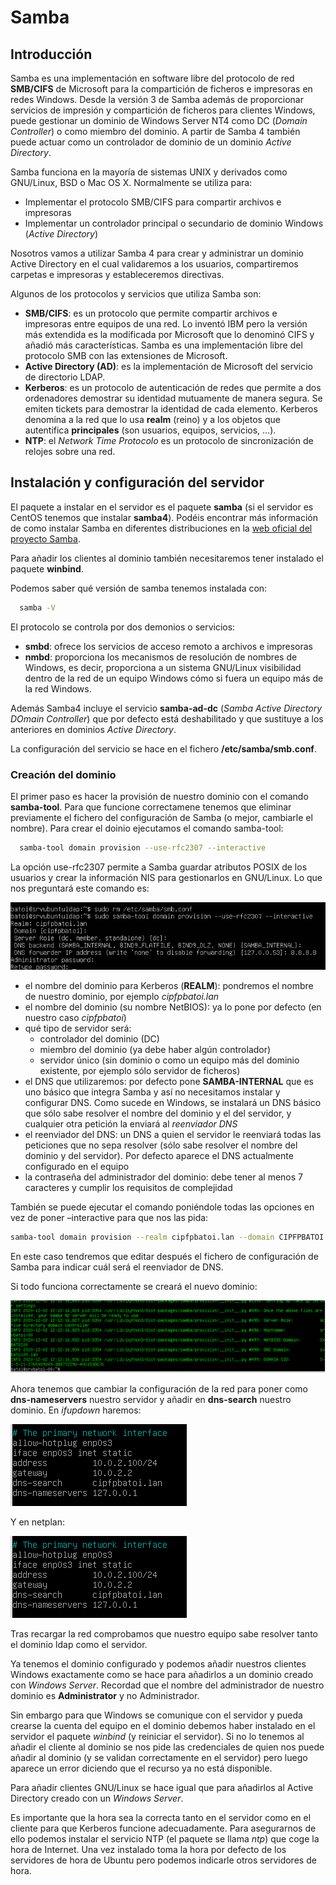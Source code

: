 # Samba

## Introducción
Samba es una implementación en software libre del protocolo de red **SMB/CIFS** de Microsoft para la compartición de ficheros e impresoras en redes Windows. Desde la versión 3 de Samba además de proporcionar servicios de impresión y compartición de ficheros para clientes Windows, puede gestionar un dominio de Windows Server NT4 como DC (_Domain Controller_) o como miembro del dominio. A partir de Samba 4 también puede actuar como un controlador de dominio de un dominio _Active Directory_.

Samba funciona en la mayoría de sistemas UNIX y derivados como GNU/Linux, BSD o Mac OS X. Normalmente se utiliza para:
- Implementar el protocolo SMB/CIFS para compartir archivos e impresoras
- Implementar un controlador principal o secundario de dominio Windows (_Active Directory_)

Nosotros vamos a utilizar Samba 4 para crear y administrar un dominio Active Directory en el cual validaremos a los usuarios, compartiremos carpetas e impresoras y estableceremos directivas.

Algunos de los protocolos y servicios que utiliza Samba son:
- **SMB/CIFS**: es un protocolo que permite compartir archivos e impresoras entre equipos de una red. Lo inventó IBM pero la versión más extendida es la modificada por Microsoft que lo denominó CIFS y añadió más características. Samba es una implementación libre del protocolo SMB con las extensiones de Microsoft.
- **Active Directory (AD)**: es la implementación de Microsoft del servicio de directorio LDAP.
- **Kerberos**: es un protocolo de autenticación de redes que permite a dos ordenadores demostrar su identidad mutuamente de manera segura. Se emiten tickets para demostrar la identidad de cada elemento. Kerberos denomina a la red que lo usa **realm** (reino) y a los objetos que autentifica **principales** (son usuarios, equipos, servicios, …).
- **NTP**: el _Network Time Protocolo_ es un protocolo de sincronización de relojes sobre una red.

## Instalación y configuración del servidor
El paquete a instalar en el servidor es el paquete **samba** (si el servidor es CentOS tenemos que instalar **samba4**). Podéis encontrar más información de como instalar Samba en diferentes distribuciones en la [web oficial del proyecto Samba](https://wiki.samba.org/index.php/binary_distribution_packages).

Para añadir los clientes al dominio también necesitaremos tener instalado el paquete **winbind**.

Podemos saber qué versión de samba tenemos instalada con:
```bash
  samba -V
```

El protocolo se controla por dos demonios o servicios:
- **smbd**: ofrece los servicios de acceso remoto a archivos e impresoras
- **nmbd**: proporciona los mecanismos de resolución de nombres de Windows, es decir, proporciona a un sistema GNU/Linux visibilidad dentro de la red de un equipo Windows cómo si fuera un equipo más de la red Windows.

Además Samba4 incluye el servicio **samba-ad-dc** (_Samba Active Directory DOmain Controller_) que por defecto está deshabilitado y que sustituye a los anteriores en dominios _Active Directory_.

La configuración del servicio se hace en el fichero **/etc/samba/smb.conf**. 

### Creación del dominio
El primer paso es hacer la provisión de nuestro dominio con el comando **samba-tool**. Para que funcione correctamene tenemos que eliminar previamente el fichero del configuración de Samba (o mejor, cambiarle el nombre). Para crear el doinio ejecutamos el comando samba-tool:
```bash
  samba-tool domain provision --use-rfc2307 --interactive
```

La opción use-rfc2307 permite a Samba guardar atributos POSIX de los usuarios y crear la información NIS para gestionarlos en GNU/Linux. Lo que nos preguntará este comando es:

![Samba crear dominio](./img/sambaDomainCreate.png)

- el nombre del dominio para Kerberos (**REALM**): pondremos el nombre de nuestro dominio, por ejemplo _cipfpbatoi.lan_
- el nombre del dominio (su nombre NetBIOS): ya lo pone por defecto (en nuestro caso _cipfpbatoi_)
- qué tipo de servidor será: 
  - controlador del dominio (DC)
  - miembro del dominio (ya debe haber algún controlador)
  - servidor único (sin dominio o como un equipo más del dominio existente, por ejemplo sólo servidor de ficheros)
- el DNS que utilizaremos: por defecto pone **SAMBA-INTERNAL** que es uno básico que integra Samba y así no necesitamos instalar y configurar DNS. Como sucede en Windows, se instalará un DNS básico que sólo sabe resolver el nombre del dominio y el del servidor, y cualquier otra petición la enviará al _reenviador DNS_
- el reenviador del DNS: un DNS a quien el servidor le reenviará todas las peticiones que no sepa resolver (sólo sabe resolver el nombre del dominio y del servidor). Por defecto aparece el DNS actualmente configurado en el equipo
- la contraseña del administrador del dominio: debe tener al menos 7 caracteres y cumplir los requisitos de complejidad

También se puede ejecutar el comando poniéndole todas las opciones en vez de poner –interactive para que nos las pida:
```bash
samba-tool domain provision --realm cipfpbatoi.lan --domain CIPFPBATOI --adminpass P@ssw0rd --server-role=dc --use-rfc2307
```
En este caso tendremos que editar después el fichero de configuración de Samba para indicar cuál será el reenviador de DNS.

Si todo funciona correctamente se creará el nuevo dominio:

![Dominio creado](./img/sambaDomainCreated.png)

Ahora tenemos que cambiar la configuración de la red para poner como **dns-nameservers** nuestro servidor y añadir en **dns-search** nuestro dominio. En _ifupdown_ haremos:

![Configurar la red](./img/sambaDNSifupdown.png)

Y en netplan:

![Configurar la red netplan](./img/sambaDNSifupdown.png)

Tras recargar la red comprobamos que nuestro equipo sabe resolver tanto el dominio ldap como el servidor.

Ya tenemos el dominio configurado y podemos añadir nuestros clientes Windows exactamente como se hace para añadirlos a un dominio creado con _Windows Server_. Recordad que el nombre del administrador de nuestro dominio es **Administrator** y no Administrador.

Sin embargo para que Windows se comunique con el servidor y pueda crearse la cuenta del equipo en el dominio debemos haber instalado en el servidor el paquete _winbind_ (y reiniciar el servidor). Si no lo tenemos al añadir el cliente al dominio se nos pide las credenciales de quien nos puede añadir al dominio (y se validan correctamente en el servidor) pero luego aparece un error diciendo que el recurso ya no está disponible.

Para añadir clientes GNU/Linux se hace igual que para añadirlos al Active Directory creado con un _Windows Server_.

Es importante que la hora sea la correcta tanto en el servidor como en el cliente para que Kerberos funcione adecuadamente. Para asegurarnos de ello podemos instalar el servicio NTP (el paquete se llama _ntp_) que coge la hora de Internet. Una vez instalado toma la hora por defecto de los servidores de hora de Ubuntu pero podemos indicarle otros servidores de hora.

